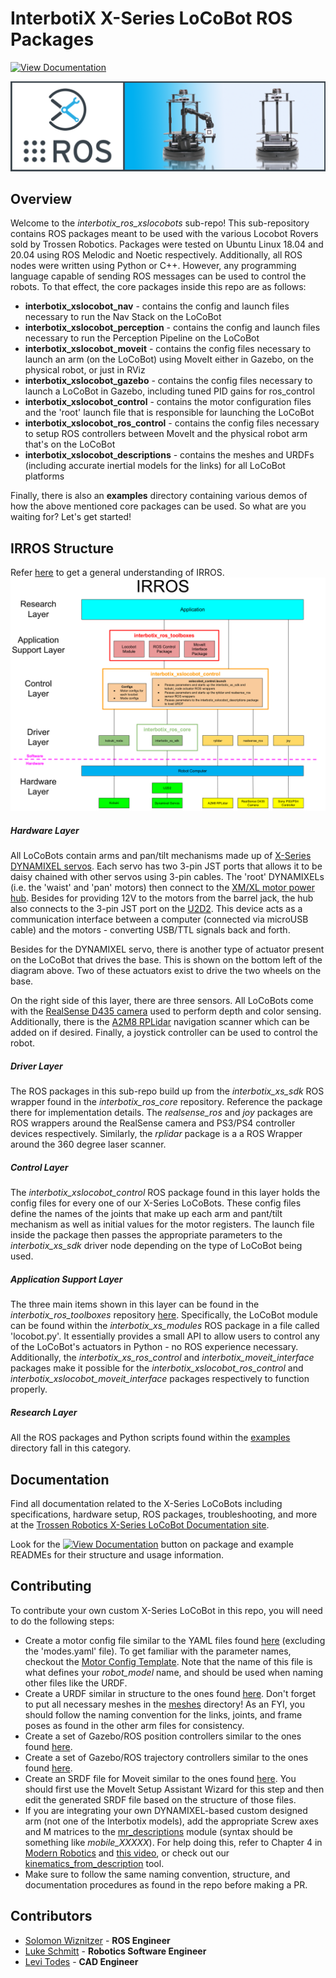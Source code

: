 # InterbotiX X-Series LoCoBot ROS Packages

[![View Documentation](https://docs.trossenrobotics.com/docs_button.svg)](https://docs.trossenrobotics.com/interbotix_xslocobots_docs/index.html)

![xslocobot_banner](images/xslocobot_banner.png)

## Overview

Welcome to the *interbotix_ros_xslocobots* sub-repo! This sub-repository contains ROS packages meant to be used with the various Locobot Rovers sold by Trossen Robotics. Packages were tested on Ubuntu Linux 18.04 and 20.04 using ROS Melodic and Noetic respectively. Additionally, all ROS nodes were written using Python or C++. However, any programming language capable of sending ROS messages can be used to control the robots. To that effect, the core packages inside this repo are as follows:
- **interbotix_xslocobot_nav** - contains the config and launch files necessary to run the Nav Stack on the LoCoBot
- **interbotix_xslocobot_perception** - contains the config and launch files necessary to run the Perception Pipeline on the LoCoBot
- **interbotix_xslocobot_moveit** - contains the config files necessary to launch an arm (on the LoCoBot) using MoveIt either in Gazebo, on the physical robot, or just in RViz
- **interbotix_xslocobot_gazebo** - contains the config files necessary to launch a LoCoBot in Gazebo, including tuned PID gains for ros_control
- **interbotix_xslocobot_control** - contains the motor configuration files and the 'root' launch file that is responsible for launching the LoCoBot
- **interbotix_xslocobot_ros_control** - contains the config files necessary to setup ROS controllers between MoveIt and the physical robot arm that's on the LoCoBot
- **interbotix_xslocobot_descriptions** - contains the meshes and URDFs (including accurate inertial models for the links) for all LoCoBot platforms

Finally, there is also an **examples** directory containing various demos of how the above mentioned core packages can be used. So what are you waiting for? Let's get started!

## IRROS Structure
Refer [here](https://github.com/Interbotix/interbotix_ros_core#code-structure) to get a general understanding of IRROS.
![xslocobot_irros_structure](images/xslocobot_irros_structure.png)

##### Hardware Layer
All LoCoBots contain arms and pan/tilt mechanisms made up of [X-Series DYNAMIXEL servos](https://www.trossenrobotics.com/robot-servos). Each servo has two 3-pin JST ports that allows it to be daisy chained with other servos using 3-pin cables. The 'root' DYNAMIXELs (i.e. the 'waist' and 'pan' motors) then connect to the [XM/XL motor power hub](https://www.trossenrobotics.com/3-pin-x-series-power-hub.aspx). Besides for providing 12V to the motors from the barrel jack, the hub also connects to the 3-pin JST port on the [U2D2](https://www.trossenrobotics.com/dynamixel-u2d2.aspx). This device acts as a communication interface between a computer (connected via microUSB cable) and the motors - converting USB/TTL signals back and forth.

Besides for the DYNAMIXEL servo, there is another type of actuator present on the LoCoBot that drives the base. This is shown on the bottom left of the diagram above. Two of these actuators exist to drive the two wheels on the base.

On the right side of this layer, there are three sensors. All LoCoBots come with the [RealSense D435 camera](https://www.intelrealsense.com/depth-camera-d435/) used to perform depth and color sensing. Additionally, there is the [A2M8 RPLidar](https://www.slamtec.com/en/Lidar/A2) navigation scanner which can be added on if desired. Finally, a joystick controller can be used to control the robot.

##### Driver Layer
The ROS packages in this sub-repo build up from the *interbotix_xs_sdk* ROS wrapper found in the *interbotix_ros_core* repository. Reference the package there for implementation details. The *realsense_ros* and *joy* packages are ROS wrappers around the RealSense camera and PS3/PS4 controller devices respectively. Similarly, the *rplidar* package is a a ROS Wrapper around the 360 degree laser scanner.

##### Control Layer
The *interbotix_xslocobot_control* ROS package found in this layer holds the config files for every one of our X-Series LoCoBots. These config files define the names of the joints that make up each arm and pant/tilt mechanism as well as initial values for the motor registers. The launch file inside the package then passes the appropriate parameters to the *interbotix_xs_sdk* driver node depending on the type of LoCoBot being used.

##### Application Support Layer
The three main items shown in this layer can be found in the *interbotix_ros_toolboxes* repository [here](https://github.com/Interbotix/interbotix_ros_toolboxes/tree/main/interbotix_xs_toolbox). Specifically, the LoCoBot module can be found within the *interbotix_xs_modules* ROS package in a file called 'locobot.py'. It essentially provides a small API to allow users to control any of the LoCoBot's actuators in Python - no ROS experience necessary. Additionally, the *interbotix_xs_ros_control* and *interbotix_moveit_interface* packages make it possible for the *interbotix_xslocobot_ros_control* and *interbotix_xslocobot_moveit_interface* packages respectively to function properly.

##### Research Layer
All the ROS packages and Python scripts found within the [examples](examples/) directory fall in this category.

## Documentation

Find all documentation related to the X-Series LoCoBots including specifications, hardware setup, ROS packages, troubleshooting, and more at the [Trossen Robotics X-Series LoCoBot Documentation site](https://docs.trossenrobotics.com/interbotix_xslocobots_docs/index.html).

Look for the [![View Documentation](https://docs.trossenrobotics.com/docs_button.svg)](https://docs.trossenrobotics.com/interbotix_xslocobots_docs/index.html) button on package and example READMEs for their structure and usage information.

## Contributing
To contribute your own custom X-Series LoCoBot in this repo, you will need to do the following steps:
- Create a motor config file similar to the YAML files found [here](interbotix_xslocobot_control/config/) (excluding the 'modes.yaml' file). To get familiar with the parameter names, checkout the [Motor Config Template](https://github.com/Interbotix/interbotix_ros_core/blob/main/interbotix_ros_xseries/interbotix_xs_sdk/config/motor_configs_template.yaml). Note that the name of this file is what defines your *robot_model* name, and should be used when naming other files like the URDF.
- Create a URDF similar in structure to the ones found [here](interbotix_xslocobot_descriptions/urdf/). Don't forget to put all necessary meshes in the [meshes](interbotix_xslocobot_descriptions/meshes/) directory! As an FYI, you should follow the naming convention for the links, joints, and frame poses as found in the other arm files for consistency.
- Create a set of Gazebo/ROS position controllers similar to the ones found [here](interbotix_xslocobot_gazebo/config/position_controllers/).
- Create a set of Gazebo/ROS trajectory controllers similar to the ones found [here](interbotix_xslocobot_gazebo/config/trajectory_controllers/).
- Create an SRDF file for Moveit similar to the ones found [here](interbotix_xslocobot_moveit/config/srdf/). You should first use the MoveIt Setup Assistant Wizard for this step and then edit the generated SRDF file based on the structure of those files.
- If you are integrating your own DYNAMIXEL-based custom designed arm (not one of the Interbotix models), add the appropriate Screw axes and M matrices to the [mr_descriptions](https://github.com/Interbotix/interbotix_ros_toolboxes/blob/main/interbotix_xs_toolbox/interbotix_xs_modules/src/interbotix_xs_modules/mr_descriptions.py) module (syntax should be something like *mobile_XXXXX*). For help doing this, refer to Chapter 4 in [Modern Robotics](http://hades.mech.northwestern.edu/images/7/7f/MR.pdf) and [this video](https://www.youtube.com/watch?v=cKHsil0V6Qk&ab_channel=NorthwesternRobotics), or check out our [kinematics_from_description](https://github.com/Interbotix/kinematics_from_description) tool.
- Make sure to follow the same naming convention, structure, and documentation procedures as found in the repo before making a PR.

## Contributors
- [Solomon Wiznitzer](https://github.com/swiz23) - **ROS Engineer**
- [Luke Schmitt](https://github.com/lsinterbotix) - **Robotics Software Engineer**
- [Levi Todes](https://github.com/LeTo37) - **CAD Engineer**
